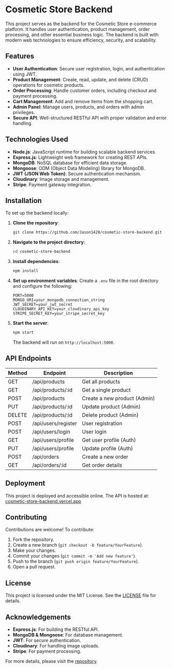 # Cosmetic Store Backend

This project serves as the backend for the Cosmetic Store e-commerce platform. It handles user authentication, product management, order processing, and other essential business logic. The backend is built with modern web technologies to ensure efficiency, security, and scalability.

## Features

- **User Authentication**: Secure user registration, login, and authentication using JWT.
- **Product Management**: Create, read, update, and delete (CRUD) operations for cosmetic products.
- **Order Processing**: Handle customer orders, including checkout and payment processing.
- **Cart Management**: Add and remove items from the shopping cart.
- **Admin Panel**: Manage users, products, and orders with admin privileges.
- **Secure API**: Well-structured RESTful API with proper validation and error handling.

## Technologies Used

- **Node.js**: JavaScript runtime for building scalable backend services.
- **Express.js**: Lightweight web framework for creating REST APIs.
- **MongoDB**: NoSQL database for efficient data storage.
- **Mongoose**: ODM (Object Data Modeling) library for MongoDB.
- **JWT (JSON Web Token)**: Secure authentication mechanism.
- **Cloudinary**: Image storage and management.
- **Stripe**: Payment gateway integration.

## Installation

To set up the backend locally:

1. **Clone the repository**:
   ```bash
   git clone https://github.com/Jason1420/cosmetic-store-backend.git
   ```

2. **Navigate to the project directory**:
   ```bash
   cd cosmetic-store-backend
   ```

3. **Install dependencies**:
   ```bash
   npm install
   ```

4. **Set up environment variables**:
   Create a `.env` file in the root directory and configure the following:
   ```env
   PORT=5000
   MONGO_URI=your_mongodb_connection_string
   JWT_SECRET=your_jwt_secret
   CLOUDINARY_API_KEY=your_cloudinary_api_key
   STRIPE_SECRET_KEY=your_stripe_secret_key
   ```

5. **Start the server**:
   ```bash
   npm start
   ```
   The backend will run on `http://localhost:5000`.

## API Endpoints

| Method | Endpoint               | Description               |
|--------|------------------------|---------------------------|
| GET    | /api/products          | Get all products         |
| GET    | /api/products/:id      | Get a single product     |
| POST   | /api/products          | Create a new product (Admin) |
| PUT    | /api/products/:id      | Update product (Admin)   |
| DELETE | /api/products/:id      | Delete product (Admin)   |
| POST   | /api/users/register    | User registration        |
| POST   | /api/users/login       | User login               |
| GET    | /api/users/profile     | Get user profile (Auth)  |
| PUT    | /api/users/profile     | Update profile (Auth)    |
| POST   | /api/orders            | Create a new order       |
| GET    | /api/orders/:id        | Get order details        |

## Deployment

This project is deployed and accessible online. The API is hosted at: [cosmetic-store-backend.vercel.app](https://cosmetic-store-backend.vercel.app)

## Contributing

Contributions are welcome! To contribute:

1. Fork the repository.
2. Create a new branch (`git checkout -b feature/YourFeature`).
3. Make your changes.
4. Commit your changes (`git commit -m 'Add new feature'`).
5. Push to the branch (`git push origin feature/YourFeature`).
6. Open a pull request.

## License

This project is licensed under the MIT License. See the [LICENSE](LICENSE) file for details.

## Acknowledgements

- **Express.js**: For building the RESTful API.
- **MongoDB & Mongoose**: For database management.
- **JWT**: For secure authentication.
- **Cloudinary**: For handling image uploads.
- **Stripe**: For payment processing.

For more details, please visit the [repository](https://github.com/Jason1420/cosmetic-store-backend).
